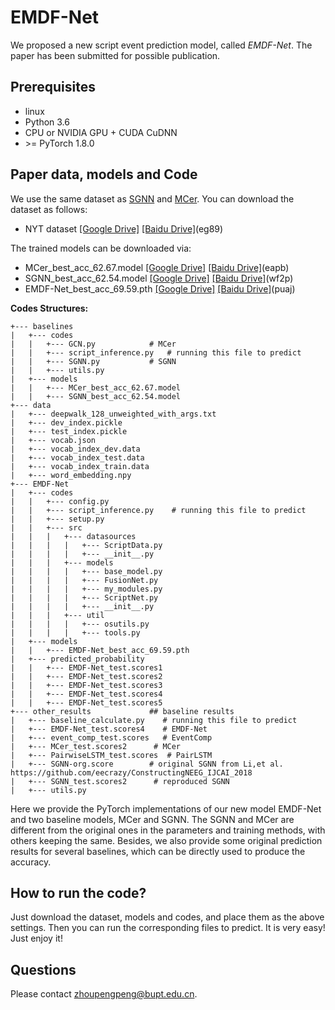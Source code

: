 # EMDF-Net

We proposed a new script event prediction model, called *EMDF-Net*. The paper has been submitted for possible publication.

## Prerequisites
- linux
- Python 3.6
- CPU or NVIDIA GPU + CUDA CuDNN
- \>= PyTorch 1.8.0 


## Paper data, models and Code

We use the same dataset as [SGNN](https://github.com/eecrazy/ConstructingNEEG_IJCAI_2018) and [MCer](https://github.com/YueAWu/MCer). You can download the dataset as follows:
- NYT dataset [[Google Drive]](https://drive.google.com/file/d/1zXTBHeBCWESX7kaAG6Q01YhUJrEl3V1j/view?usp=sharing) [[Baidu Drive]](https://pan.baidu.com/s/1pOBlOtxNIjU_ywf1_6Witg)(eg89)

The trained models can be downloaded via:
- MCer_best_acc_62.67.model [[Google Drive]](https://drive.google.com/file/d/1Pb2Yf-5BEqOPeEUxCDqtl2CXtIvuf49B/view?usp=sharing) [[Baidu Drive]](https://pan.baidu.com/s/1DVSWlC8ToA5_h-3N3NNOWA)(eapb)
- SGNN_best_acc_62.54.model [[Google Drive]](https://drive.google.com/file/d/1QKUv-2hUJ5OuSEhBAP2bWDrd100dUso8/view?usp=sharing) [[Baidu Drive]](https://pan.baidu.com/s/1e87dWfZRKPJYlSTvfPdwqA)(wf2p)
- EMDF-Net_best_acc_69.59.pth [[Google Drive]](https://drive.google.com/file/d/1F16RACy4pUtQmzV3I23nFW97xVUSVMEu/view?usp=sharing) [[Baidu Drive]](https://pan.baidu.com/s/1HnbU6i9pUNiBa8K5xQlUGg)(puaj)

**Codes Structures:**

    +--- baselines
    |   +--- codes
    |   |   +--- GCN.py            # MCer
    |   |   +--- script_inference.py   # running this file to predict
    |   |   +--- SGNN.py           # SGNN
    |   |   +--- utils.py
    |   +--- models
    |   |   +--- MCer_best_acc_62.67.model
    |   |   +--- SGNN_best_acc_62.54.model
    +--- data
    |   +--- deepwalk_128_unweighted_with_args.txt
    |   +--- dev_index.pickle
    |   +--- test_index.pickle
    |   +--- vocab.json
    |   +--- vocab_index_dev.data
    |   +--- vocab_index_test.data
    |   +--- vocab_index_train.data
    |   +--- word_embedding.npy
    +--- EMDF-Net
    |   +--- codes
    |   |   +--- config.py
    |   |   +--- script_inference.py    # running this file to predict
    |   |   +--- setup.py
    |   |   +--- src
    |   |   |   +--- datasources
    |   |   |   |   +--- ScriptData.py
    |   |   |   |   +--- __init__.py
    |   |   |   +--- models
    |   |   |   |   +--- base_model.py
    |   |   |   |   +--- FusionNet.py
    |   |   |   |   +--- my_modules.py
    |   |   |   |   +--- ScriptNet.py
    |   |   |   |   +--- __init__.py
    |   |   |   +--- util
    |   |   |   |   +--- osutils.py
    |   |   |   |   +--- tools.py
    |   +--- models
    |   |   +--- EMDF-Net_best_acc_69.59.pth
    |   +--- predicted_probability
    |   |   +--- EMDF-Net_test.scores1
    |   |   +--- EMDF-Net_test.scores2
    |   |   +--- EMDF-Net_test.scores3
    |   |   +--- EMDF-Net_test.scores4
    |   |   +--- EMDF-Net_test.scores5
    +--- other_results             ## baseline results
    |   +--- baseline_calculate.py    # running this file to predict
    |   +--- EMDF-Net_test.scores4    # EMDF-Net
    |   +--- event_comp_test.scores   # EventComp
    |   +--- MCer_test.scores2      # MCer
    |   +--- PairwiseLSTM_test.scores  # PairLSTM
    |   +--- SGNN-org.score        # original SGNN from Li,et al. https://github.com/eecrazy/ConstructingNEEG_IJCAI_2018
    |   +--- SGNN_test.scores2      # reproduced SGNN 
    |   +--- utils.py

Here we provide the PyTorch implementations of our new model EMDF-Net and two baseline models, MCer and SGNN. The SGNN and MCer are different from the original ones in the parameters and training methods, with others keeping the same. Besides, we also provide some original prediction results for several baselines, which can be directly used to produce the accuracy.



## How to run the code?

Just download the dataset, models and codes, and place them as the above settings. Then you can run the corresponding files to predict.
It is very easy! Just enjoy it!



## Questions
Please contact zhoupengpeng@bupt.edu.cn. 
